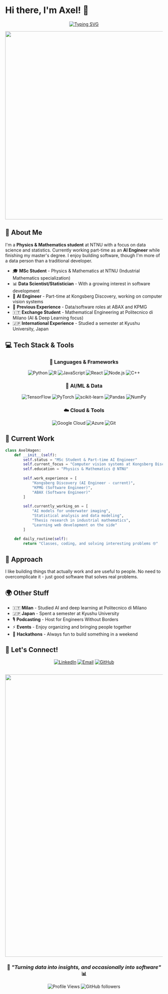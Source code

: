 # Hi there, I'm Axel! 👋

<div align="center">
  
[![Typing SVG](https://readme-typing-svg.herokuapp.com?font=Fira+Code&pause=1000&color=2E9EF7&center=true&vCenter=true&width=500&lines=Data+Scientist+%26+Student;AI+Engineer+%7C+Statistician;Interested+in+Software+Development;Building+Data-Driven+Solutions)](https://git.io/typing-svg)

<img src="https://user-images.githubusercontent.com/74038190/225813708-98b745f2-7d22-48cf-9150-083f1b00d6c9.gif" width="600">

</div>

## 🚀 About Me

I'm a **Physics & Mathematics student** at NTNU with a focus on data science and statistics. Currently working part-time as an **AI Engineer** while finishing my master's degree. I enjoy building software, though I'm more of a data person than a traditional developer.

- 🎓 **MSc Student** - Physics & Mathematics at NTNU (Industrial Mathematics specialization)
- 📊 **Data Scientist/Statistician** - With a growing interest in software development
- 🤖 **AI Engineer** - Part-time at Kongsberg Discovery, working on computer vision systems
- 💼 **Previous Experience** - Data/software roles at ABAX and KPMG
- 🇮🇹 **Exchange Student** - Mathematical Engineering at Politecnico di Milano (AI & Deep Learning focus)
- 🇯🇵 **International Experience** - Studied a semester at Kyushu University, Japan

## 💻 Tech Stack & Tools

<div align="center">

### 🚀 Languages & Frameworks
![Python](https://img.shields.io/badge/python-3670A8?style=for-the-badge&logo=python&logoColor=ffdd54)
![R](https://img.shields.io/badge/r-%23276DC3.svg?style=for-the-badge&logo=r&logoColor=white)
![JavaScript](https://img.shields.io/badge/javascript-%23323330.svg?style=for-the-badge&logo=javascript&logoColor=%23F7DF1E)
![React](https://img.shields.io/badge/react-%2320232a.svg?style=for-the-badge&logo=react&logoColor=%2361DAFB)
![Node.js](https://img.shields.io/badge/node.js-6DA55F?style=for-the-badge&logo=node.js&logoColor=white)
![C++](https://img.shields.io/badge/c++-%2300599C.svg?style=for-the-badge&logo=c%2B%2B&logoColor=white)

### 🤖 AI/ML & Data
![TensorFlow](https://img.shields.io/badge/TensorFlow-%23FF6F00.svg?style=for-the-badge&logo=TensorFlow&logoColor=white)
![PyTorch](https://img.shields.io/badge/PyTorch-%23EE4C2C.svg?style=for-the-badge&logo=PyTorch&logoColor=white)
![scikit-learn](https://img.shields.io/badge/scikit--learn-%23F7931E.svg?style=for-the-badge&logo=scikit-learn&logoColor=white)
![Pandas](https://img.shields.io/badge/pandas-%23150458.svg?style=for-the-badge&logo=pandas&logoColor=white)
![NumPy](https://img.shields.io/badge/numpy-%23013243.svg?style=for-the-badge&logo=numpy&logoColor=white)

### ☁️ Cloud & Tools
![Google Cloud](https://img.shields.io/badge/GoogleCloud-%234285F4.svg?style=for-the-badge&logo=google-cloud&logoColor=white)
![Azure](https://img.shields.io/badge/azure-%230072C6.svg?style=for-the-badge&logo=microsoftazure&logoColor=white)
![Git](https://img.shields.io/badge/git-%23F05033.svg?style=for-the-badge&logo=git&logoColor=white)

</div>


## 💼 Current Work

```python
class AxelHagen:
    def __init__(self):
        self.status = "MSc Student & Part-time AI Engineer"
        self.current_focus = "Computer vision systems at Kongsberg Discovery"
        self.education = "Physics & Mathematics @ NTNU"
        
        self.work_experience = [
            "Kongsberg Discovery (AI Engineer - current)",
            "KPMG (Software Engineer)",
            "ABAX (Software Engineer)"
        ]
        
        self.currently_working_on = [
            "AI models for underwater imaging",
            "Statistical analysis and data modeling",
            "Thesis research in industrial mathematics",
            "Learning web development on the side"
        ]
    
    def daily_routine(self):
        return "Classes, coding, and solving interesting problems 🤓"
```

## 🎯 Approach

I like building things that actually work and are useful to people. No need to overcomplicate it - just good software that solves real problems.

## 🌍 Other Stuff

- 🇮🇹 **Milan** - Studied AI and deep learning at Politecnico di Milano
- 🇯🇵 **Japan** - Spent a semester at Kyushu University 
- 🎙️ **Podcasting** - Host for Engineers Without Borders  
- ⚡ **Events** - Enjoy organizing and bringing people together
- 🎯 **Hackathons** - Always fun to build something in a weekend

## 🤝 Let's Connect!

<div align="center">

[![LinkedIn](https://img.shields.io/badge/LinkedIn-%230077B5.svg?style=for-the-badge&logo=linkedin&logoColor=white)](https://linkedin.com/in/axelhagen/)
[![Email](https://img.shields.io/badge/Email-D14836?style=for-the-badge&logo=gmail&logoColor=white)](mailto:axel.hagen@hotmail.com)
[![GitHub](https://img.shields.io/badge/GitHub-%23121011.svg?style=for-the-badge&logo=github&logoColor=white)](https://github.com/axelfhagen)

<br>

<img src="https://user-images.githubusercontent.com/74038190/212284100-561aa473-3905-4a80-b561-0d28506553ee.gif" width="900">

### 💭 *"Turning data into insights, and occasionally into software"* 📊

![Profile Views](https://komarev.com/ghpvc/?username=axelfhagen&color=2E9EF7&style=for-the-badge)
![GitHub followers](https://img.shields.io/github/followers/axelfhagen?logo=github&style=for-the-badge&color=2E9EF7&labelColor=0D1117)

</div>

